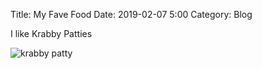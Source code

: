 Title: My Fave Food
Date: 2019-02-07 5:00
Category: Blog

I like Krabby Patties

![krabby patty](https://media3.giphy.com/media/pfRXjbME6mh2g/giphy.gif)